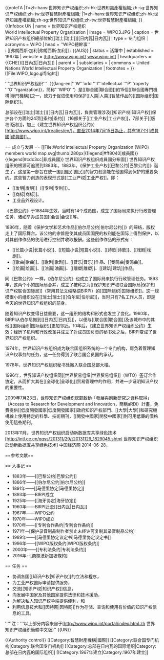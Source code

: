 {{noteTA
|T=zh-hans:世界知识产权组织;zh-hk:世界知識產權組織;zh-sg:世界知识产权组织;zh-tw:世界智慧財產權組織;
|1=zh-hans:世界知识产权组织;zh-hk:世界知識產權組織;zh-sg:世界知识产权组织;zh-tw:世界智慧財產權組織;
}}
{{Infobox UN
| name = 世界知识产权组织<br />World Intellectual Property Organization
| image = WIPO3.JPG
| caption = 世界知识产权组织總部位於[[瑞士|瑞士]][[日内瓦|日内瓦]]
| type = 专门组织
| acronyms = WIPO
| head = ''WIPO總幹事''<br />
: [[弗朗西斯·加利|弗朗西斯·加利]]
: {{AUS}}
| status = 活躍中
| established = 1967年
| website = [http://www.wipo.int/ www.wipo.int]
| headquarters = {{CHE}}[[日內瓦|日內瓦]]
| parent =
| subsidiaries = 
| commons = United Nations World Intellectual Property Organization
| footnotes = 
}}
[[File:WIPO_logo.gif|right]]

'''世界知识产权组织'''（{{lang-en|'''W'''orld '''I'''ntellectual '''P'''roperty '''O'''rganization}}，简称'''WIPO'''）是[[聯合國|聯合國]]的15個[[聯合國專門機構|專門機構]]之一，致力于促进使用和保护[[人类|人类]]智慧作品的[[国际组织|国际组织]]。

总部设在[[瑞士|瑞士]][[日内瓦|日内瓦]]，負責管理涉及[[知识产权|知识产权]]保护各个方面的24项[[条约|条约]]（16部关于[[工业产权|工业产权]]，7部关于[[版权|版权]]，加上《建立世界知识产权组织公约》）[http://www.wipo.int/treaties/en/]。直至2014年7月15日為止，共有187个[[成員國|成員國]]。

== 成立与发展 ==
[[File:World Intellectual Property Organization (WIPO) members world map.svg|thumb|280px|{{legend|#ff8040|成員國}} {{legend|#cdc3cc|非成員國}}
世界知识产权组织成員國分布圖]]
世界知识产权组织的根源可追溯到1883年。1883年，《保护工业产权[[巴黎公约|巴黎公约]]》诞生了。这是第一部旨在使一国[[国民|国民]]的智力创造能在他国得到保护的重要条约。这些智力创造的表现形式是[[工业产权|工业产权]]，即：
* [[发明|发明]]（[[专利|专利]]）。
* [[商标|商标]]。
* 工业品外观设计。
 
《巴黎公约》于1884年生效，当时有14个成员国，成立了国际局来执行行政管理任务，诸如举办成员国[[会议|会议]]等。

1886年，随着《保护文学和艺术作品[[伯尔尼公约|伯尔尼公约]]》的缔结，版权走上了国际舞台。该公约的宗旨是使其成员国国民的权利能在国际上得到保护，以对其创作作品的使用进行控制并收取报酬。这些创作作品的形式有：
* [[长篇小说|长篇小说]]、[[短篇小说|短篇小说]]、[[诗歌|诗歌]]、[[戏剧|戏剧]]。
* [[歌曲|歌曲]]、[[歌剧|歌剧]]、[[音乐|音乐]]作品、[[奏鸣曲|奏鸣曲]]。
* [[绘画|绘画]]、[[油画|油画]]、[[雕塑|雕塑]]、[[建筑|建筑]]作品。 

同《巴黎公约》一样，《伯尔尼公约》也成立了国际局来执行行政管理任务。1893年，这两个小的国际局合并，成立了被称之为[[保护知识产权联合国际局|保护知识产权联合国际局]]（常用其法文缩略语BIRPI）的[[国际组织|国际组织]]。这一规模很小的组织设在[[瑞士|瑞士]][[伯尔尼|伯尔尼]]，当时只有7名工作人员，即是今天的世界知识产权组织的前身。

随着知识产权变得日益重要，这一组织的结构和形式也发生了变化。1960年，BIRPI从伯尔尼搬到[[日内瓦|日内瓦]]，以便与[[联合国|联合国]]及该城市中的其他[[国际组织|国际组织]]更加邻近。10年后，《建立世界知识产权组织公约》生效；经历了机构和行政改革并成立了对成员国负责的秘书处之后，BIRPI变成了世界知识产权组织。

1974年，世界知识产权组织成为联合国组织系统的一个专门机构，肩负着管理知识产权事务的任务，这一任务得到了联合国会员国的承认。

1978年，世界知识产权组织秘书处搬入联合国总部大楼。

1996年，世界知识产权组织同[[世界贸易组织|世界贸易组织]]（WTO）签订合作协定，从而扩大其在[[全球化|全球化]]贸易管理中的作用，并进一步证明知识产权的重要性。

2009年7月23日，世界知识产权组织總部啟動「發展與創新研究之資料取得」（Access to Research for Development and Innovation，簡稱aRDi）計畫，免費提供[[低度開發國家|低度開發國家]]政府知识产权部門、[[大學|大學]]和研究機構線上使用特定的科學、技術期刊，[[開發中國家|開發中國家]]則可用低廉的價格使用這些期刊。

2013年11月，世界知识产权组织启动新数据库共享绿色技术<ref>[http://intl.ce.cn/qqss/201311/29/t20131129_1829045.shtml 世界知识产权组织启动新数据库共享绿色技术] 中国经济网 2014-06-28</ref>。

==参考文献==
<references/>

== 大事记 ==
* 1883年——[[巴黎公约|巴黎公约]]
* 1886年——[[伯尔尼公约|伯尔尼公约]]
* 1891年——[[马德里协定|马德里协定]]
* 1893年——BIRPI成立
* 1925年——[[海牙协定|海牙协定]]
* 1960年——BIRPI迁至[[日内瓦|日内瓦]]
* 1967年——WIPO公约
* 1970年——WIPO成立
* 1970年——[[专利合作条约|专利合作条约]]
* 1971年--[保护录音制品制作者禁止未经许可复制其录音制品公约]
* 1989年——[[马德里协定议定书|马德里协定议定书]]
* 1996年——[[WIPO版权条约|WIPO版权条约]]
* 2000年——[[专利法条约|专利法条约]]
* 2016年--[商標法新加坡條約]

== 任务 ==

* 协调各国[[知识产权|知识产权]]的立法和程序， 
* 为工业产权国际申请提供服务， 
* 交流[[知识产权|知识产权]]信息， 
* 向发展中国家及其他国家提供法律和技术援助， 
* 为解决私人知识产权争端提供便利，和 
* 利用信息技术和[[因特网|因特网]]作为存储、查询和使用有价值的知识产权信息的工具。

'''''注：'''以上部分内容来自于[http://www.wipo.int/portal/index.html.zh 世界知识产权组织簡體中文版]''
{{UN}}

{{Authority control}}
[[Category:智慧財產機構|國際]]
[[Category:联合国专门机构|Category:联合国专门机构]]
[[Category:总部在日内瓦的国际组织|Category:总部在日内瓦的国际组织]]
[[Category:1967年建立|Category:1967年建立]]